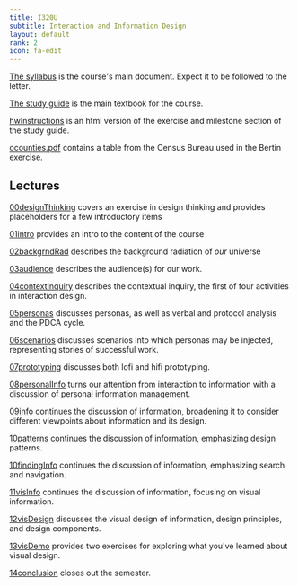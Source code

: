 ```yaml
---
title: I320U
subtitle: Interaction and Information Design
layout: default
rank: 2
icon: fa-edit
---
```



[The syllabus](/infointeractdsgn/syllabus.html) is the course's main document. Expect it to be followed to the letter.

[The study guide](/infointeractdsgn/studyGuide.pdf) is the main textbook for the course.

[hwInstructions](/infointeractdsgn/hwInstructions.html) is an html version of the exercise and milestone section of the study guide.

[ocounties.pdf](/infointeractdsgn/ocounties.pdf) contains a table from the Census Bureau used in the Bertin exercise.

## Lectures

[00designThinking](/infointeractdsgn/00designThinking/index.html) covers an exercise in design thinking and provides placeholders for a few introductory items

[01intro](/infointeractdsgn/01intro/index.html) provides an intro to the content of the course

[02backgrndRad](/infointeractdsgn/02backgrndRad/index.html) describes the background radiation of *our* universe

[03audience](/infointeractdsgn/03audience/index.html) describes the audience(s) for our work.

[04contextInquiry](/infointeractdsgn/04contextInquiry/index.html) describes the contextual inquiry, the first of four activities in interaction design.

[05personas](/infointeractdsgn/05personas/index.html) discusses personas, as well as verbal and protocol analysis and the PDCA cycle.

[06scenarios](/infointeractdsgn/06scenarios/index.html) discusses scenarios into which personas may be injected, representing stories of successful work.

[07prototyping](/infointeractdsgn/07prototyping/index.html) discusses both lofi and hifi prototyping.

[08personalInfo](/infointeractdsgn/08personalInfo/index.html) turns our attention from interaction to information with a discussion of personal information management.

[09info](/infointeractdsgn/09info/index.html) continues the discussion of information, broadening it to consider different viewpoints about information and its design.

[10patterns](/infointeractdsgn/10patterns/index.html) continues the discussion of information, emphasizing design patterns.

[10findingInfo](/infointeractdsgn/10findingInfo/index.html) continues the discussion of information, emphasizing search and navigation.

[11visInfo](/infointeractdsgn/11visInfo/index.html) continues the discussion of information, focusing on visual information.

[12visDesign](/infointeractdsgn/12visDesign/index.html) discusses the visual design of information, design principles, and design components.

[13visDemo](/infointeractdsgn/13visDemo/index.html) provides two exercises for exploring what you've learned about visual design.

[14conclusion](/infointeractdsgn/14conclusion/index.html) closes out the semester.

